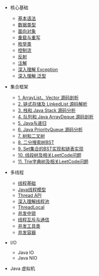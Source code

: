 
- 核心基础
  - [基本语法]()
  - [数据类型]()
  - [面向对象]()
  - [重载与重写]()
  - [枚举类]()
  - [控制流]()
  - [反射]()
  - [注解]()
  - [深入理解 Exception]()
  - [深入理解 泛型]()

- 集合框架

  - [1. ArrayList、Vector 源码剖析](mks/collections/ArrayListAndVector.md)
  - [2. 链式存储及 LinkedList 源码解析](mks/collections/LinkedList.md)
  - [3. 栈和 Java Stack 源码分析](mks/collections/JavaStack.md)
  - [4. 队列和 Java ArrayDeque 源码剖析](mks/collections/QueueAndJavaArrayQueue.md)
  - [5. Java与递归](mks/collections/Recursion.md)
  - [6. Java PriorityQueue 源码分析](mks/collections/BinaryHeapPriorityQueue.md)
  - [7. 树和二叉树](mks/collections/Tree.md)
  - [8. 二分搜索树BST](mks/collections/BST.md)
  - [9. Set集合的BST实现和链表实现](mks/collections/Set.md)
  - [10. 线段树及相关LeetCode问题](mks/collections/SegmentTree.md)
  - [11. Trie字典树及相关LeetCode问题](mks/collections/Trie.md)


- 多线程
  - [线程基础]()
  - [Java线程模型]()
  - [Thread API]()
  - [深入理解线程池]()
  - [ThreadLocal]()
  - [并发中锁]()
  - [线程互斥与通信]()
  - [并发工具类]()
  - [并发容器]()

- I/O
  - Java IO
  - Java NIO

- Java 虚拟机

